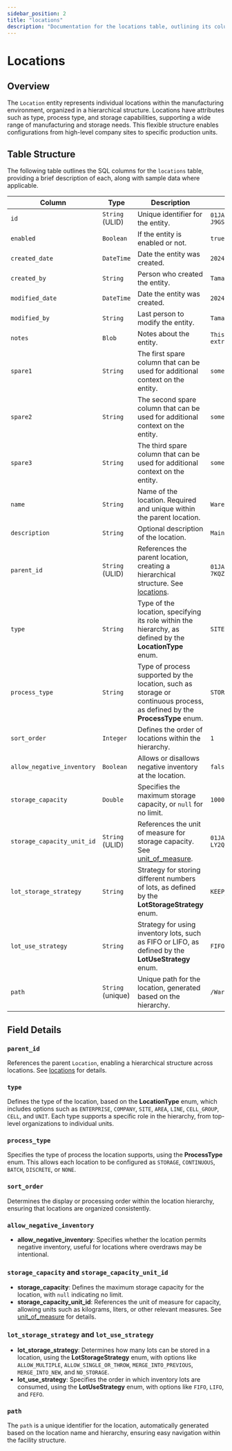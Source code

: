 ```yaml
---
sidebar_position: 2
title: "locations"
description: "Documentation for the locations table, outlining its columns and structure."
---
```

 
# Locations
 
## Overview
 
The `Location` entity represents individual locations within the manufacturing environment, organized in a hierarchical
structure. Locations have attributes such as type, process type, and storage capabilities, supporting a wide range of
manufacturing and storage needs. This flexible structure enables configurations from high-level company sites to
specific production units.
 
## Table Structure
 
The following table outlines the SQL columns for the `locations` table, providing a brief description of each, along
with sample data where applicable.
 
| Column                     | Type              | Description                                                                                                                          | Example                              |
|----------------------------|-------------------|--------------------------------------------------------------------------------------------------------------------------------------|--------------------------------------|
| `id`                       | `String` (ULID)   | Unique identifier for the entity.                                                                                                    | `01JAP8RJBN-8ZTPXSGY-J9GSDPE1`       |
| `enabled`                  | `Boolean`         | If the entity is enabled or not.                                                                                                     | `true`                               |
| `created_date`             | `DateTime`        | Date the entity was created.                                                                                                         | `2024-12-31T19:48:44Z`               |
| `created_by`               | `String`          | Person who created the entity.                                                                                                       | `TamakiMES`                          |
| `modified_date`            | `DateTime`        | Date the entity was created.                                                                                                         | `2024-12-31T19:48:44Z`               |
| `modified_by`              | `String`          | Last person to modify the entity.                                                                                                    | `TamakiMES`                          |
| `notes`                    | `Blob`            | Notes about the entity.                                                                                                              | `This entity has these extra notes`  |
| `spare1`                   | `String`          | The first spare column that can be used for additional context on the entity.                                                        | `some extra context 1`               |
| `spare2`                   | `String`          | The second spare column that can be used for additional context on the entity.                                                       | `some extra context 2`               |
| `spare3`                   | `String`          | The third spare column that can be used for additional context on the entity.                                                        | `some extra context 3`               |
| `name`                     | `String`          | Name of the location. Required and unique within the parent location.                                                                | `Warehouse A`                        |
| `description`              | `String`          | Optional description of the location.                                                                                                | `Main storage warehouse`             |
| `parent_id`                | `String` (ULID)   | References the parent location, creating a hierarchical structure. See [locations](../location-model/location).                      | `01JAP8R5RT-3FPXQABY-7KQZT6VF`       |
| `type`                     | `String`          | Type of the location, specifying its role within the hierarchy, as defined by the **LocationType** enum.                             | `SITE`                               |
| `process_type`             | `String`          | Type of process supported by the location, such as storage or continuous process, as defined by the **ProcessType** enum.            | `STORAGE`                            |
| `sort_order`               | `Integer`         | Defines the order of locations within the hierarchy.                                                                                 | `1`                                  |
| `allow_negative_inventory` | `Boolean`         | Allows or disallows negative inventory at the location.                                                                              | `false`                              |
| `storage_capacity`         | `Double`          | Specifies the maximum storage capacity, or `null` for no limit.                                                                      | `10000.0`                            |
| `storage_capacity_unit_id` | `String` (ULID)   | References the unit of measure for storage capacity. See [unit_of_measure](../utility-models/unit-of-measure-model/unit-of-measure). | `01JAP8RJBN-4VYZUKE1-LY2QHV8X`       |
| `lot_storage_strategy`     | `String`          | Strategy for storing different numbers of lots, as defined by the **LotStorageStrategy** enum.                                       | `KEEP_PREVIOUS`                      |
| `lot_use_strategy`         | `String`          | Strategy for using inventory lots, such as FIFO or LIFO, as defined by the **LotUseStrategy** enum.                                  | `FIFO`                               |
| `path`                     | `String` (unique) | Unique path for the location, generated based on the hierarchy.                                                                      | `/Warehouse/Site1/UnitA`             |

## Field Details
 
### `parent_id`
 
References the parent `Location`, enabling a hierarchical structure across locations.
See [locations](../location-model/location) for details.
 
### `type`
 
Defines the type of the location, based on the **LocationType** enum, which includes options such as `ENTERPRISE`, `COMPANY`, `SITE`, `AREA`, `LINE`, `CELL_GROUP`, `CELL`, and `UNIT`.
Each type supports a specific role in the hierarchy, from top-level organizations to
individual units.
 
### `process_type`
 
Specifies the type of process the location supports, using the **ProcessType** enum. This allows each location to be
configured as `STORAGE`, `CONTINUOUS`, `BATCH`, `DISCRETE`, or `NONE`.
 
### `sort_order`
 
Determines the display or processing order within the location hierarchy, ensuring that locations are organized
consistently.
 
### `allow_negative_inventory`
 
- **allow_negative_inventory**: Specifies whether the location permits negative inventory, useful for locations where
  overdraws may be intentional.
 
### `storage_capacity` and `storage_capacity_unit_id`
 
- **storage_capacity**: Defines the maximum storage capacity for the location, with `null` indicating no limit.
- **storage_capacity_unit_id**: References the unit of measure for capacity, allowing units such as kilograms, liters,
  or other relevant measures. 
  See [unit_of_measure](../utility-models/unit-of-measure-model/unit-of-measure) for details.

### `lot_storage_strategy` and `lot_use_strategy`
 
- **lot_storage_strategy**: Determines how many lots can be stored in a location, using the **LotStorageStrategy** enum, with options like `ALLOW_MULTIPLE`, `ALLOW_SINGLE_OR_THROW`, `MERGE_INTO_PREVIOUS`, `MERGE_INTO_NEW`, and `NO_STORAGE`.
- **lot_use_strategy**: Specifies the order in which inventory lots are consumed, using the **LotUseStrategy** enum, with options like `FIFO`, `LIFO`, and `FEFO`.
 
### `path`
 
The `path` is a unique identifier for the location, automatically generated based on the location name and hierarchy,
ensuring easy navigation within the facility structure.